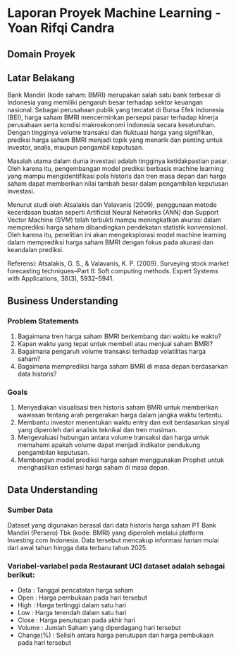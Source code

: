 # Laporan Proyek Machine Learning - Yoan Rifqi Candra

## Domain Proyek

## Latar Belakang
Bank Mandiri (kode saham: BMRI) merupakan salah satu bank terbesar di Indonesia yang memiliki pengaruh besar terhadap sektor keuangan nasional. Sebagai perusahaan publik yang tercatat di Bursa Efek Indonesia (BEI), harga saham BMRI mencerminkan persepsi pasar terhadap kinerja perusahaan serta kondisi makroekonomi Indonesia secara keseluruhan. Dengan tingginya volume transaksi dan fluktuasi harga yang signifikan, prediksi harga saham BMRI menjadi topik yang menarik dan penting untuk investor, analis, maupun pengambil keputusan.

Masalah utama dalam dunia investasi adalah tingginya ketidakpastian pasar. Oleh karena itu, pengembangan model prediksi berbasis machine learning yang mampu mengidentifikasi pola historis dan tren masa depan dari harga saham dapat memberikan nilai tambah besar dalam pengambilan keputusan investasi.

Menurut studi oleh Atsalakis dan Valavanis (2009), penggunaan metode kecerdasan buatan seperti Artificial Neural Networks (ANN) dan Support Vector Machine (SVM) telah terbukti mampu meningkatkan akurasi dalam memprediksi harga saham dibandingkan pendekatan statistik konvensional. Oleh karena itu, penelitian ini akan mengeksplorasi model machine learning dalam memprediksi harga saham BMRI dengan fokus pada akurasi dan keandalan prediksi.

Referensi:
Atsalakis, G. S., & Valavanis, K. P. (2009). Surveying stock market forecasting techniques–Part II: Soft computing methods. Expert Systems with Applications, 36(3), 5932–5941.

## Business Understanding
### Problem Statements
1. Bagaimana tren harga saham BMRI berkembang dari waktu ke waktu?
2. Kapan waktu yang tepat untuk membeli atau menjual saham BMRI?
3. Bagaimana pengaruh volume transaksi terhadap volatilitas harga saham?
4. Bagaimana memprediksi harga saham BMRI di masa depan berdasarkan data historis?

### Goals
1. Menyediakan visualisasi tren historis saham BMRI untuk memberikan wawasan tentang arah pergerakan harga dalam jangka waktu tertentu.
2. Membantu investor menentukan waktu entry dan exit berdasarkan sinyal yang diperoleh dari analisis teknikal dan tren musiman.
3. Mengevaluasi hubungan antara volume transaksi dan harga untuk memahami apakah volume dapat menjadi indikator pendukung pengambilan keputusan.
4. Membangun model prediksi harga saham menggunakan Prophet untuk menghasilkan estimasi harga saham di masa depan.

## Data Understanding
### Sumber Data
Dataset yang digunakan berasal dari data historis harga saham PT Bank Mandiri (Persero) Tbk (kode: BMRI) yang diperoleh melalui platform Investing.com Indonesia. Data tersebut mencakup informasi harian mulai dari awal tahun hingga data terbaru tahun 2025.

### Variabel-variabel pada Restaurant UCI dataset adalah sebagai berikut:
- Data : Tanggal pencatatan harga saham
- Open : Harga pembukaan pada hari tersebut
- High : Harga tertinggi dalam satu hari
- Low : Harga terendah dalam satu hari
- Close : Harga penutupan pada akhir hari
- Volume : Jumlah Saham yang diperdagang hari tersebut
- Change(%) : Selisih antara harga penutupan dan harga pembukaan pada hari tersebut


